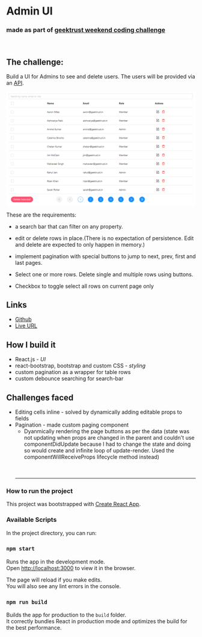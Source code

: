 # Admin UI

### made as part of [geektrust weekend coding challenge](https://www.geektrust.in/coding-problem/frontend/adminui?utm_source=customer_list&utm_medium=email&utm_campaign=ocw2&utm_content=adminui)

<br>

## The challenge:

Build a UI for Admins to see and delete users. The users will be provided via an [API]('https://geektrust.s3-ap-southeast-1.amazonaws.com/adminui-problem/members.json').

![](./screenshot/adminui-prob-users-table.png)

These are the requirements:

- a search bar that can filter on any property.

- edit or delete rows in place.(There is no expectation of persistence. Edit and delete are expected to only happen in memory.)

- implement pagination with special buttons to jump to next, prev, first and last pages.

- Select one or more rows. Delete single and multiple rows using buttons.

- Checkbox to toggle select all rows on current page only

## Links

- [Github](https://github.com/winay05/admin-ui)
- [Live URL](https://admin-ui-vinay.netlify.app/)
  <br>

## How I build it

- React.js - _UI_
- react-bootstrap, bootstrap and custom CSS - _styling_
- custom pagination as a wrapper for table rows
- custom debounce searching for search-bar

## Challenges faced

- Editing cells inline - solved by dynamically adding editable props to fields
- Pagination - made custom paging component
  - Dyanmically rendering the page buttons as per the data (state was not updating when props are changed in the parent and couldn't use componentDidUpdate because I had to change the state and doing so would create and infinite loop of update-render. Used the componentWillReceiveProps lifecycle method instead)
  <br>
  <br>
  <hr>

### How to run the project

This project was bootstrapped with [Create React App](https://github.com/facebook/create-react-app).

### Available Scripts

In the project directory, you can run:

### `npm start`

Runs the app in the development mode.\
Open [http://localhost:3000](http://localhost:3000) to view it in the browser.

The page will reload if you make edits.\
You will also see any lint errors in the console.

### `npm run build`

Builds the app for production to the `build` folder.\
It correctly bundles React in production mode and optimizes the build for the best performance.
